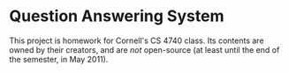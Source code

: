Question Answering System
==

This project is homework for Cornell's CS 4740 class.  Its contents are owned by
their creators, and are _not_ open-source (at least until the end of the
semester, in May 2011).
